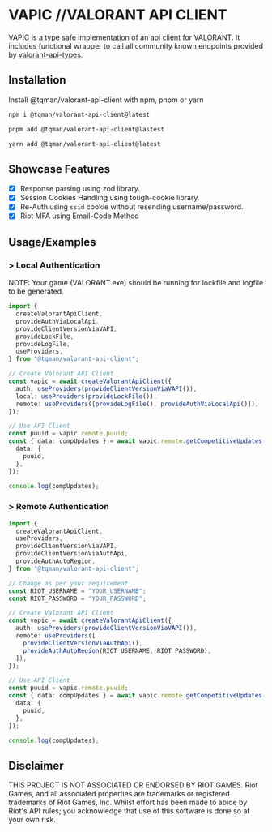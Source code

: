 # VAPIC //VALORANT API CLIENT

VAPIC is a type safe implementation of an api client for VALORANT. It includes functional wrapper to call all community known endpoints provided by [valorant-api-types](https://www.npmjs.com/package/valorant-api-types).

## Installation

Install @tqman/valorant-api-client with npm, pnpm or yarn

```sh
npm i @tqman/valorant-api-client@latest
```

```sh
pnpm add @tqman/valorant-api-client@lastest
```

```sh
yarn add @tqman/valorant-api-client@latest
```

## Showcase Features

- [x] Response parsing using zod library.
- [x] Session Cookies Handling using tough-cookie library.
- [x] Re-Auth using `ssid` cookie without resending username/password.
- [x] Riot MFA using Email-Code Method

## Usage/Examples

### > Local Authentication

NOTE: Your game (VALORANT.exe) should be running for lockfile and logfile to be generated.

```typescript
import {
  createValorantApiClient,
  provideAuthViaLocalApi,
  provideClientVersionViaVAPI,
  provideLockFile,
  provideLogFile,
  useProviders,
} from "@tqman/valorant-api-client";

// Create Valorant API Client
const vapic = await createValorantApiClient({
  auth: useProviders(provideClientVersionViaVAPI()),
  local: useProviders(provideLockFile()),
  remote: useProviders([provideLogFile(), provideAuthViaLocalApi()]),
});

// Use API Client
const puuid = vapic.remote.puuid;
const { data: compUpdates } = await vapic.remote.getCompetitiveUpdates({
  data: {
    puuid,
  },
});

console.log(compUpdates);
```

### > Remote Authentication

```typescript
import {
  createValorantApiClient,
  useProviders,
  provideClientVersionViaVAPI,
  provideClientVersionViaAuthApi,
  provideAuthAutoRegion,
} from "@tqman/valorant-api-client";

// Change as per your requirement
const RIOT_USERNAME = "YOUR_USERNAME";
const RIOT_PASSWORD = "YOUR_PASSWORD";

// Create Valorant API Client
const vapic = await createValorantApiClient({
  auth: useProviders(provideClientVersionViaVAPI()),
  remote: useProviders([
    provideClientVersionViaAuthApi(),
    provideAuthAutoRegion(RIOT_USERNAME, RIOT_PASSWORD),
  ]),
});

// Use API Client
const puuid = vapic.remote.puuid;
const { data: compUpdates } = await vapic.remote.getCompetitiveUpdates({
  data: {
    puuid,
  },
});

console.log(compUpdates);
```

## Disclaimer

THIS PROJECT IS NOT ASSOCIATED OR ENDORSED BY RIOT GAMES. Riot Games, and all associated properties are trademarks or registered trademarks of Riot Games, Inc. Whilst effort has been made to abide by Riot's API rules; you acknowledge that use of this software is done so at your own risk.
